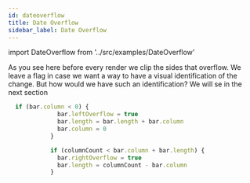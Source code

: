 ```yaml
---
id: dateoverflow
title: Date Overflow
sidebar_label: Date Overflow
---
```



import DateOverflow from '../src/examples/DateOverflow'

<DateOverflow />

As you see here before every render we clip the sides that overflow. 
We leave a flag in case we want a way to have a visual identification of the change. 
But how would we have such an identification? 
We will se in the next section 
```jsx
  if (bar.column < 0) {
              bar.leftOverflow = true
              bar.length = bar.length + bar.column
              bar.column = 0
            }

            if (columnCount < bar.column + bar.length) {
              bar.rightOverflow = true
              bar.length = columnCount - bar.column
            }
```

```jsx {74-83} file=../src/examples/DateOverflow.js
```

